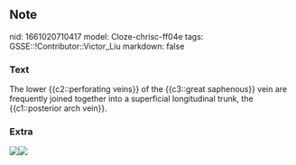 ## Note
nid: 1661020710417
model: Cloze-chrisc-ff04e
tags: GSSE::!Contributor::Victor_Liu
markdown: false

### Text
The lower {{c2::perforating veins}} of the {{c3::great saphenous}} vein are frequently joined together into a superficial longitudinal trunk, the {{c1::posterior arch vein}}.

### Extra
<img src=
"paste-6b50be78c5fb835eb07e6d252659aad140d0c00e.jpg"><img src= 
"paste-dc7a88b02ddcb220f07b01d83d23d6241635f57f.jpg">
